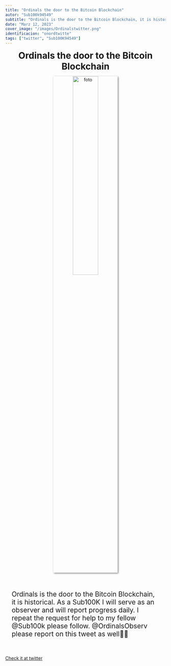 ```yaml
---
title: "Ordinals the door to the Bitcoin Blockchain"
autor: "Sub100k94549"
subtitle: "Ordinals is the door to the Bitcoin Blockchain, it is historical. As a Sub100K I will serve as an observer and will report progress daily. I repeat the request for help to my fellow @Sub100k please follow.  @OrdinalsObserv please report on this tweet as well👩‍💻"
date: "Marz 12, 2023"
cover_image: "/images/Ordinalstwitter.png"
identificacion: "onordtwitte"
tags: ["twitter", "Sub100K94549"]
---
```


<p align="center">
  <span style="font-size: 2em;"><b>Ordinals the door to the Bitcoin Blockchain</b></span>
</p>

<p align="center">
  <img src="/images/Ordinalstwitter.png" alt="foto" style="box-shadow: 2px 2px 5px rgba(0,0,0,0.5); width:40%; height:40%;">
</p>

<div style="font-size: 1.5em; padding:20px">
<p>Ordinals is the door to the Bitcoin Blockchain, it is historical. As a Sub100K I will serve as an observer and will report progress daily. I repeat the request for help to my fellow @Sub100k please follow.  @OrdinalsObserv please report on this tweet as well👩‍💻</p>
</div>


<a href="https://twitter.com/ordinalswallet/status/1634249329983488000" target="_blank">Check it at twitter</a>